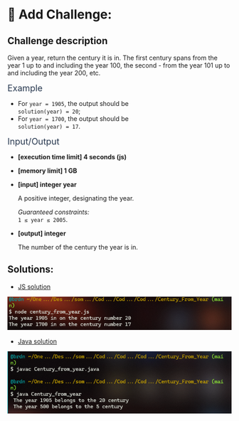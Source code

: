 # :large_blue_diamond: Add Challenge:

## Challenge description
<div class="markdown -arial"><p>Given a year, return the century it is in. The first century spans from the year 1 up to and including the year 100, the second - from the year 101 up to and including the year 200, etc.</p>
<p><span class="markdown--header" style="color:#2b3b52;font-size:1.4em">Example</span></p>
<ul>
<li>For <code>year = 1905</code>, the output should be<br>
<code>solution(year) = 20</code>;</li>
<li>For <code>year = 1700</code>, the output should be<br>
<code>solution(year) = 17</code>.</li>
</ul>
<p><span class="markdown--header" style="color:#2b3b52;font-size:1.4em">Input/Output</span></p>
<ul>
<li>
<p><strong>[execution time limit] 4 seconds (js)</strong></p>
</li>
<li>
<p><strong>[memory limit] 1 GB</strong></p>
</li>
<li>
<p><strong>[input] integer year</strong></p>
<p>A positive integer, designating the year.</p>
<p><em>Guaranteed constraints:</em><br>
<code>1 ≤ year ≤ 2005</code>.</p>
</li>
<li>
<p><strong>[output] integer</strong></p>
<p>The number of the century the year is in.</p>
</li>
</ul>
</div>


## Solutions:

- [JS solution](Century_from_year.js)

![JS Execution](century_from_year_js.png)

- [Java solution](Century_from_year.java)

![Java Execution](century_from_year_java.png)

